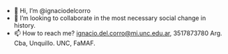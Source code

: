 - 👋 Hi, I’m @ignaciodelcorro
- 💞️ I’m looking to collaborate in the most necessary social change in history.  
- 📫 How to reach me? ignacio.del.corro@mi.unc.edu.ar, 3517873780 Arg. Cba, Unquillo. UNC, FaMAF.

